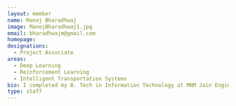 ```yaml
---
layout: member
name: Manoj Bharadhwaj
image: ManojBharadhwaj1.jpg
email: bharadhwajm@gmail.com
homepage: 
designations: 
  - Project Associate
areas:
  - Deep Learning
  - Reinforcement Learning 
  - Intelligent Transportation Systems
bio: I completed my B. Tech in Information Technology at MNM Jain Engineering College (2015- 2019). I am currently working in a project titled "Real Time Vehicle Detection and Tracking" under the guidances of Prof. Ravindran B (Department of Computer Science and Engineering, IITM) Prof. Gitakrishnan Ramadurai (Department of Civil Engineering, IITM).
type: staff
---
```

